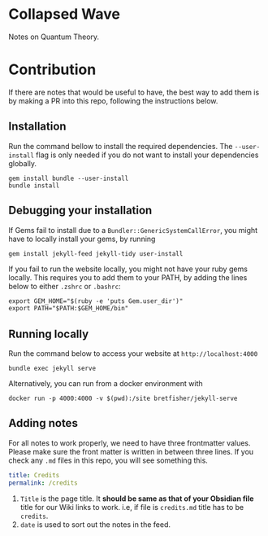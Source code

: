 # Collapsed Wave

Notes on Quantum Theory. 

# Contribution

If there are notes that would be useful to have, the best way to add them is by making a PR into this repo, following the instructions below. 

## Installation

Run the command bellow to install the required dependencies. The `--user-install` flag is only needed if you do not want to install your dependencies globally. 

```shell
gem install bundle --user-install
bundle install
```

## Debugging your installation

If Gems fail to install due to a `Bundler::GenericSystemCallError`, you might have to locally install your gems, by running

```shell
gem install jekyll-feed jekyll-tidy user-install
```

If you fail to run the website locally, you might not have your ruby gems locally. This requires you to add them to your PATH, by adding the lines below to either `.zshrc` or `.bashrc`:

```txt
export GEM_HOME="$(ruby -e 'puts Gem.user_dir')"
export PATH="$PATH:$GEM_HOME/bin"
```


## Running locally

Run the command below to access your website at `http://localhost:4000`
```shell
bundle exec jekyll serve
```

Alternatively, you can run from a docker environment with
```shell
docker run -p 4000:4000 -v $(pwd):/site bretfisher/jekyll-serve
```

## Adding notes

For all notes to work properly, we need to have three frontmatter values. Please make sure the front matter is written in between three lines. If you check any `.md` files in this repo, you will see something this.  

```yaml
title: Credits
permalink: /credits
```

1. `Title` is the page title. It **should be same as that of your Obsidian file** title for our Wiki links to work. i.e, if file is `credits.md` title has to be `credits`.
2. `date` is used to sort out the notes in the feed.